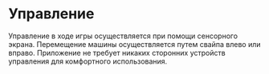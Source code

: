 # Управление
Управление в ходе игры осуществляется при помощи сенсорного экрана. Перемещение машины осуществляется путем свайпа влево или вправо. Приложение не требует никаких сторонних устройств управления для комфортного использования.